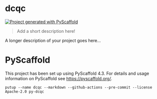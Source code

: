 # dcqc

<!--
[![ReadTheDocs](https://readthedocs.org/projects/sagetasks/badge/?version=latest)](https://sage-bionetworks-workflows.github.io/sagetasks/)
[![PyPI-Server](https://img.shields.io/pypi/v/sagetasks.svg)](https://pypi.org/project/sagetasks/)
-->
[![Project generated with PyScaffold](https://img.shields.io/badge/-PyScaffold-005CA0?logo=pyscaffold)](#pyscaffold)

> Add a short description here!

A longer description of your project goes here...

# PyScaffold

This project has been set up using PyScaffold 4.3. For details and usage
information on PyScaffold see https://pyscaffold.org/.

```console
putup --name dcqc --markdown --github-actions --pre-commit --license Apache-2.0 py-dcqc
```
